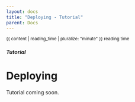 ```yaml
---
layout: docs
title: "Deploying - Tutorial"
parent: Docs
---
```


<div class="text-right mb-0 p"><small>{{ content | reading_time | pluralize: "minute" }} reading time</small></div>

##### Tutorial

# Deploying

Tutorial coming soon.
